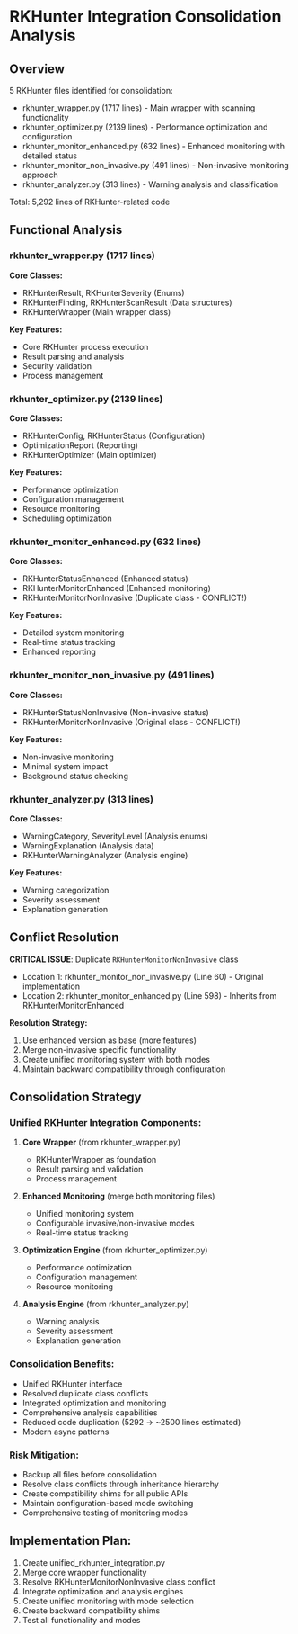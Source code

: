 # RKHunter Integration Consolidation Analysis

## Overview
5 RKHunter files identified for consolidation:
- rkhunter_wrapper.py (1717 lines) - Main wrapper with scanning functionality
- rkhunter_optimizer.py (2139 lines) - Performance optimization and configuration
- rkhunter_monitor_enhanced.py (632 lines) - Enhanced monitoring with detailed status
- rkhunter_monitor_non_invasive.py (491 lines) - Non-invasive monitoring approach
- rkhunter_analyzer.py (313 lines) - Warning analysis and classification

Total: 5,292 lines of RKHunter-related code

## Functional Analysis

### rkhunter_wrapper.py (1717 lines)
**Core Classes:**
- RKHunterResult, RKHunterSeverity (Enums)
- RKHunterFinding, RKHunterScanResult (Data structures)
- RKHunterWrapper (Main wrapper class)

**Key Features:**
- Core RKHunter process execution
- Result parsing and analysis
- Security validation
- Process management

### rkhunter_optimizer.py (2139 lines)
**Core Classes:**
- RKHunterConfig, RKHunterStatus (Configuration)
- OptimizationReport (Reporting)
- RKHunterOptimizer (Main optimizer)

**Key Features:**
- Performance optimization
- Configuration management
- Resource monitoring
- Scheduling optimization

### rkhunter_monitor_enhanced.py (632 lines)
**Core Classes:**
- RKHunterStatusEnhanced (Enhanced status)
- RKHunterMonitorEnhanced (Enhanced monitoring)
- RKHunterMonitorNonInvasive (Duplicate class - CONFLICT!)

**Key Features:**
- Detailed system monitoring
- Real-time status tracking
- Enhanced reporting

### rkhunter_monitor_non_invasive.py (491 lines)
**Core Classes:**
- RKHunterStatusNonInvasive (Non-invasive status)
- RKHunterMonitorNonInvasive (Original class - CONFLICT!)

**Key Features:**
- Non-invasive monitoring
- Minimal system impact
- Background status checking

### rkhunter_analyzer.py (313 lines)
**Core Classes:**
- WarningCategory, SeverityLevel (Analysis enums)
- WarningExplanation (Analysis data)
- RKHunterWarningAnalyzer (Analysis engine)

**Key Features:**
- Warning categorization
- Severity assessment
- Explanation generation

## Conflict Resolution

**CRITICAL ISSUE**: Duplicate `RKHunterMonitorNonInvasive` class
- Location 1: rkhunter_monitor_non_invasive.py (Line 60) - Original implementation
- Location 2: rkhunter_monitor_enhanced.py (Line 598) - Inherits from RKHunterMonitorEnhanced

**Resolution Strategy:**
1. Use enhanced version as base (more features)
2. Merge non-invasive specific functionality
3. Create unified monitoring system with both modes
4. Maintain backward compatibility through configuration

## Consolidation Strategy

### Unified RKHunter Integration Components:

1. **Core Wrapper** (from rkhunter_wrapper.py)
   - RKHunterWrapper as foundation
   - Result parsing and validation
   - Process management

2. **Enhanced Monitoring** (merge both monitoring files)
   - Unified monitoring system
   - Configurable invasive/non-invasive modes
   - Real-time status tracking

3. **Optimization Engine** (from rkhunter_optimizer.py)
   - Performance optimization
   - Configuration management
   - Resource monitoring

4. **Analysis Engine** (from rkhunter_analyzer.py)
   - Warning analysis
   - Severity assessment
   - Explanation generation

### Consolidation Benefits:
- Unified RKHunter interface
- Resolved duplicate class conflicts
- Integrated optimization and monitoring
- Comprehensive analysis capabilities
- Reduced code duplication (5292 → ~2500 lines estimated)
- Modern async patterns

### Risk Mitigation:
- Backup all files before consolidation
- Resolve class conflicts through inheritance hierarchy
- Create compatibility shims for all public APIs
- Maintain configuration-based mode switching
- Comprehensive testing of monitoring modes

## Implementation Plan:
1. Create unified_rkhunter_integration.py
2. Merge core wrapper functionality
3. Resolve RKHunterMonitorNonInvasive class conflict
4. Integrate optimization and analysis engines
5. Create unified monitoring with mode selection
6. Create backward compatibility shims
7. Test all functionality and modes
